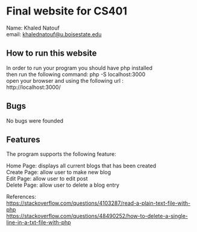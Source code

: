 # Final website for CS401

Name: Khaled Natouf <br />
email: khalednatouf@u.boisestate.edu <br />

## How to run this website

In order to run your program you should have php installed <br />
then run the following command: php -S localhost:3000 <br />
open your browser and using the following url : <br />
http://localhost:3000/

## Bugs
No bugs were founded

## Features

The program supports the following feature: <br />

Home Page: displays all current blogs that has been created <br />
Create Page: allow user to make new blog<br />
Edit Page: allow user to edit post <br />
Delete Page: allow user to delete a blog entry <br />

References: <br />
https://stackoverflow.com/questions/4103287/read-a-plain-text-file-with-php<br />
https://stackoverflow.com/questions/48490252/how-to-delete-a-single-line-in-a-txt-file-with-php

